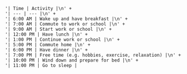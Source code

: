 
    '| Time | Activity |\n' +
    '| --- | --- |\n' +
    '| 6:00 AM | Wake up and have breakfast |\n' +
    '| 7:00 AM | Commute to work or school |\n' +
    '| 9:00 AM | Start work or school |\n' +
    '| 12:00 PM | Have lunch |\n' +
    '| 1:00 PM | Continue work or school |\n' +
    '| 5:00 PM | Commute home |\n' +
    '| 6:00 PM | Have dinner |\n' +
    '| 7:00 PM | Free time (e.g. hobbies, exercise, relaxation) |\n' +
    '| 10:00 PM | Wind down and prepare for bed |\n' +
    '| 11:00 PM | Go to sleep |
